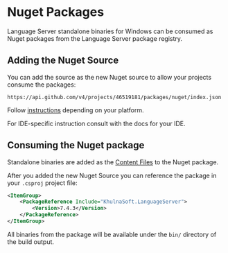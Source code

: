 # Nuget Packages

Language Server standalone binaries for Windows can be consumed as
Nuget packages from the Language Server package registry.

## Adding the Nuget Source

You can add the source as the new Nuget source to allow your projects
consume the packages:

```shell
https://api.github.com/v4/projects/46519181/packages/nuget/index.json
```

Follow [instructions](https://docs.khulnasoft.com/ee/user/packages/nuget_repository/#add-the-package-registry-as-a-source-for-nuget-packages) depending on your platform.

For IDE-specific instruction consult with the docs for your IDE.

## Consuming the Nuget package

Standalone binaries are added as the [Content Files](https://devblogs.microsoft.com/nuget/nuget-contentfiles-demystified/) to the Nuget package.

After you added the new Nuget Source you can reference the package in
your `.csproj` project file:

```xml
<ItemGroup>
    <PackageReference Include="KhulnaSoft.LanguageServer">
        <Version>7.4.3</Version>
    </PackageReference>
</ItemGroup>
```

All binaries from the package will be available under the `bin/` directory
of the build output.
